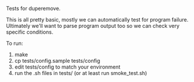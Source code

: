 Tests for duperemove.

This is all pretty basic, mostly we can automatically test for program
failure. Ultimately we'll want to parse program output too so we can
check very specific conditions.

To run:

1. make
2. cp tests/config.sample tests/config
3. edit tests/config to match your environment
4. run the .sh files in tests/ (or at least run smoke_test.sh)
